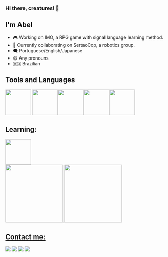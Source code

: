 ### Hi there, creatures! 👋
## I'm Abel 

- 🎮 Working on IMO, a RPG game with signal language learning method.
- 🤖 Currently collaborating on SertaoCop, a robotics group.
- 🗨️ Portuguese/English/Japanese
- 😄 Any pronouns
- 🇧🇷 Brazilian

## Tools and Languages
<img height="80px" width="80px" src="https://cdn.jsdelivr.net/gh/devicons/devicon/icons/unity/unity-original.svg" /> <img height="80px" width="80px" src="https://cdn.jsdelivr.net/gh/devicons/devicon/icons/python/python-original.svg" /><img height="80px" width="80px" src="https://cdn.jsdelivr.net/gh/devicons/devicon/icons/java/java-original.svg" /><img height="80px" width="80px" src="https://cdn.jsdelivr.net/gh/devicons/devicon/icons/csharp/csharp-original.svg" /><img height="80px" width="80px" src="https://cdn.jsdelivr.net/gh/devicons/devicon/icons/django/django-plain-wordmark.svg" />

## Learning:
<img height="80px" width="80px" src="https://cdn.jsdelivr.net/gh/devicons/devicon/icons/arduino/arduino-original.svg" />
        
<div>
<a href="https://github.com/dokidokiabr">
<img height="180em" src="https://github-readme-stats.vercel.app/api/top-langs/?username=dokidokiabr&layout=compact&langs_count=7&theme=dracula"/>
<img height="180em" src="https://github-readme-stats.vercel.app/api?username=dokidokiabr&show_icons=true&theme=dracula&include_all_commits=true&count_private=true"/>
</div>          

## Contact me:

<div>
<a href="https://www.twitter.com/dokidokiabr" target="_blank"><img src="https://img.shields.io/badge/Twitter-1DA1F2?style=for-the-badge&logo=twitter&logoColor=white" target="_blank"></a>
<a href="https://instagram.com/dokidokiabr" target="_blank"><img src="https://img.shields.io/badge/-Instagram-%23E4405F?style=for-the-badge&logo=instagram&logoColor=white" target="_blank"></a>
<a href = "mailto:dokidokiabr@gmail.com"><img src="https://img.shields.io/badge/Gmail-D14836?style=for-the-badge&logo=gmail&logoColor=white" target="_blank"></a>
<a href="https://www.linkedin.com/in/dokidokiabr" target="_blank"><img src="https://img.shields.io/badge/-LinkedIn-%230077B5?style=for-the-badge&logo=linkedin&logoColor=white" target="_blank"></a>   
</div>
